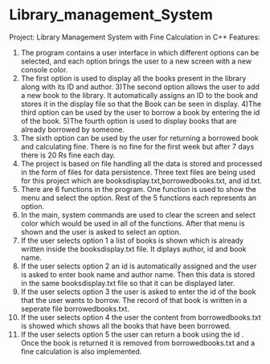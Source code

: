 # Library_management_System
Project: Library Management System with Fine Calculation in C++
Features:
1) The program contains a user interface in which different options can be selected, and each option brings the user to a new screen with a new console color.
2) The first option is used to display all the books present in the library along with its ID and author.
3)The second option allows the user to add a new book to the library. It automatically assigns an ID to the book and stores it in the display file so that the Book can be seen in display.
4)The third option can be used by the user to borrow a book by entering the id of the book.
5)The fourth option is used to display books that are already borrowed by someone.
6) The sixth option can be used by the user for returning a borrowed book and calculating fine. There is no fine for the first week but after 7 days there is 20 Rs fine each day.
7) The project is based on file handling all the data is stored and processed in the form of files for data persistence. Three text files are being used for this project which are booksdisplay.txt,borrowedbooks.txt, and id.txt.
8) There are 6 functions in the program. One function is used to show the menu and select the option. Rest of the 5 functions each represents an option.
9) In the main, system commands are used to clear the screen and select color which would be used in all of the functions. After that menu is shown and the user is asked to select an option.
10) If the user selects option 1 a list of books is shown which is already written inside the booksdisplay.txt file. It diplays author, id and book name.
11) If the user selects option 2 an id is automatically assigned and the user is asked to enter book name and author name. Then this data is stored in the same booksdisplay.txt file so that it can be displayed later.
12) If the user selects option 3 the user is asked to enter the id of the book that the user wants to borrow. The record of that book is written in a seperate file borrowedbooks.txt.
13) If the user selects option 4  the user the content from borrowedbooks.txt is showed which shows all the books that have been borrowed.
14) If the user selects option 5 the user can return a book using the id . Once the book is returned it is removed from borrowedbooks.txt and a fine calculation is also implemented.
